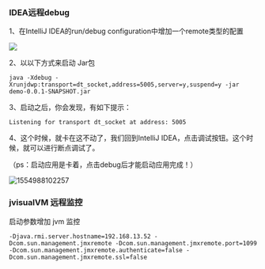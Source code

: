 ### IDEA远程debug

1、在IntelliJ IDEA的run/debug configuration中增加一个remote类型的配置

![](https://i.loli.net/2019/06/15/5d046f44430d517303.jpg)



2、以以下方式来启动 Jar包

```shell
java -Xdebug -Xrunjdwp:transport=dt_socket,address=5005,server=y,suspend=y -jar demo-0.0.1-SNAPSHOT.jar
```

3、启动之后，你会发现，有如下提示：

```shell
Listening for transport dt_socket at address: 5005
```

4、这个时候，就卡在这不动了，我们回到IntelliJ IDEA，点击调试按钮。这个时候，就可以进行断点调试了。

（ps：启动应用是卡着，点击debug后才能启动应用完成！）

![1554988102257](https://i.loli.net/2019/06/15/5d046f447825855556.jpg)



### jvisualVM 远程监控

启动参数增加 jvm 监控

```shell
-Djava.rmi.server.hostname=192.168.13.52 -Dcom.sun.management.jmxremote -Dcom.sun.management.jmxremote.port=1099 -Dcom.sun.management.jmxremote.authenticate=false -Dcom.sun.management.jmxremote.ssl=false
```